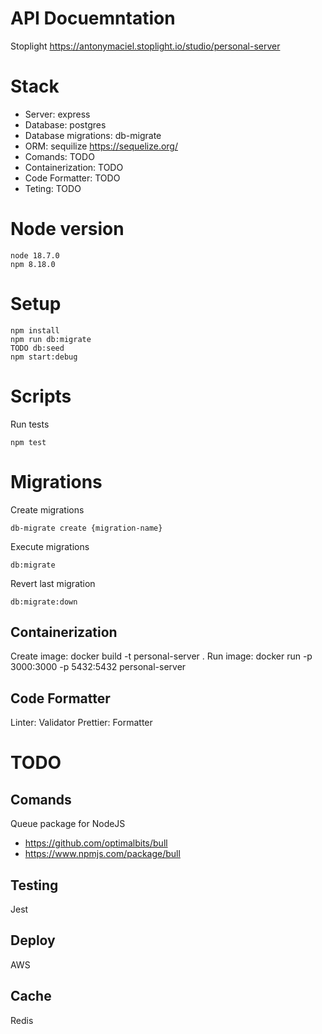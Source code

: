 # API Docuemntation
Stoplight https://antonymaciel.stoplight.io/studio/personal-server

# Stack
-   Server: express
-   Database: postgres
-   Database migrations: db-migrate
-   ORM: sequilize https://sequelize.org/
-   Comands: TODO
-   Containerization: TODO
-   Code Formatter: TODO
-   Teting: TODO

# Node version
```shell
node 18.7.0
npm 8.18.0
```

# Setup
```shell
npm install
npm run db:migrate
TODO db:seed
npm start:debug
```

# Scripts
Run tests
```shell
npm test
```

# Migrations
Create migrations
```shell
db-migrate create {migration-name}
```
Execute migrations
```shell
db:migrate
```
Revert last migration
```shell
db:migrate:down
```

## Containerization

Create image: docker build -t personal-server .
Run image: docker  run  -p 3000:3000 -p 5432:5432  personal-server

## Code Formatter

Linter: Validator
Prettier: Formatter

# TODO
## Comands

Queue package for NodeJS
-   https://github.com/optimalbits/bull   
-   https://www.npmjs.com/package/bull

## Testing

Jest

## Deploy

AWS

## Cache

Redis
